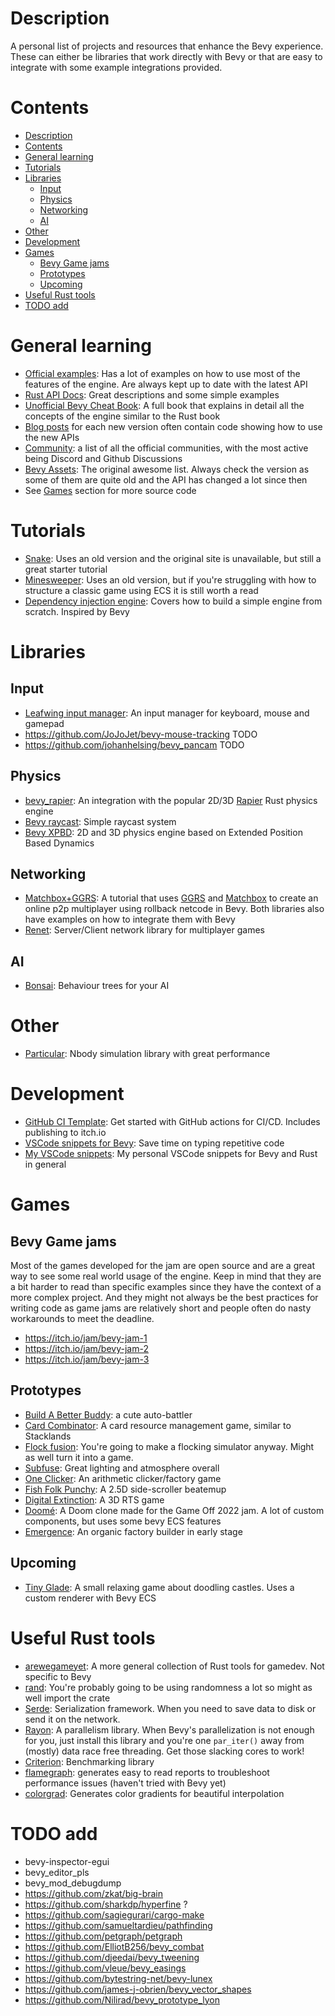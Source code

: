 # Description
A personal list of projects and resources that enhance the Bevy experience. These can either be libraries that work directly with Bevy or that are easy to integrate with some example integrations provided.

# Contents
- [Description](#description)
- [Contents](#contents)
- [General learning](#general-learning)
- [Tutorials](#tutorials)
- [Libraries](#libraries)
  - [Input](#input)
  - [Physics](#physics)
  - [Networking](#networking)
  - [AI](#ai)
- [Other](#other)
- [Development](#development)
- [Games](#games)
  - [Bevy Game jams](#bevy-game-jams)
  - [Prototypes](#prototypes)
  - [Upcoming](#upcoming)
- [Useful Rust tools](#useful-rust-tools)
- [TODO add](#todo-add)

# General learning
- [Official examples](https://github.com/bevyengine/bevy/tree/main/examples): Has a lot of examples on how to use most of the features of the engine. Are always kept up to date with the latest API
- [Rust API Docs](https://docs.rs/bevy/latest/bevy/): Great descriptions and some simple examples
- [Unofficial Bevy Cheat Book](https://bevy-cheatbook.github.io/): A full book that explains in detail all the concepts of the engine similar to the Rust book
- [Blog posts](https://bevyengine.org/news/bevy-0-11) for each new version often contain code showing how to use the new APIs
- [Community](https://bevyengine.org/community/): a list of all the official communities, with the most active being Discord and Github Discussions
- [Bevy Assets](https://github.com/bevyengine/bevy-assets): The original awesome list. Always check the version as some of them are quite old and the API has changed a lot since then
- See [Games](#games) section for more source code

# Tutorials
- [Snake](https://web.archive.org/web/20230301215439/mbuffett.com/posts/bevy-snake-tutorial/): Uses an old version and the original site is unavailable, but still a great starter tutorial
- [Minesweeper](https://dev.to/qongzi/bevy-minesweeper-introduction-4l7f): Uses an old version, but if you're struggling with how to structure a classic game using ECS it is still worth a read
- [Dependency injection engine](https://promethia-27.github.io/dependency_injection_like_bevy_from_scratch/introductions.html): Covers how to build a simple engine from scratch. Inspired by Bevy

# Libraries
## Input
- [Leafwing input manager](https://github.com/Leafwing-Studios/leafwing-input-manager): An input manager for keyboard, mouse and gamepad
- https://github.com/JoJoJet/bevy-mouse-tracking TODO
- https://github.com/johanhelsing/bevy_pancam TODO

## Physics
- [bevy_rapier](https://github.com/dimforge/bevy_rapier): An integration with the popular 2D/3D [Rapier](https://rapier.rs/) Rust physics engine
- [Bevy raycast](https://github.com/aevyrie/bevy_mod_raycast): Simple raycast system
- [Bevy XPBD](https://github.com/Jondolf/bevy_xpbd): 2D and 3D physics engine based on Extended Position Based Dynamics

## Networking
- [Matchbox+GGRS](https://johanhelsing.studio/posts/extreme-bevy): A tutorial that uses [GGRS](https://github.com/gschup/ggrs) and [Matchbox](https://github.com/johanhelsing/matchbox) to create an online p2p multiplayer using rollback netcode in Bevy. Both libraries also have examples on how to integrate them with Bevy
- [Renet](https://github.com/lucaspoffo/renet): Server/Client network library for multiplayer games

## AI
- [Bonsai](https://github.com/Sollimann/bonsai): Behaviour trees for your AI

# Other
- [Particular](https://github.com/Canleskis/particular): Nbody simulation library with great performance

# Development
- [GitHub CI Template](https://github.com/bevyengine/bevy_github_ci_template): Get started with GitHub actions for CI/CD. Includes publishing to itch.io
- [VSCode snippets for Bevy](https://github.com/pixldev/bevy-snippets): Save time on typing repetitive code
- [My VSCode snippets](https://github.com/d-bucur/dotfiles/blob/main/.config/Code/User/snippets/rust.json): My personal VSCode snippets for Bevy and Rust in general

# Games
## Bevy Game jams
Most of the games developed for the jam are open source and are a great way to see some real world usage of the engine. Keep in mind that they are a bit harder to read than specific examples since they have the context of a more complex project. And they might not always be the best practices for writing code as game jams are relatively short and people often do nasty workarounds to meet the deadline.

- https://itch.io/jam/bevy-jam-1
- https://itch.io/jam/bevy-jam-2
- https://itch.io/jam/bevy-jam-3

## Prototypes
- [Build A Better Buddy](https://github.com/cart/build_a_better_buddy): a cute auto-battler
- [Card Combinator](https://github.com/cart/card_combinator): A card resource management game, similar to Stacklands
- [Flock fusion](https://github.com/paul-hansen/bevy-jam-2): You're going to make a flocking simulator anyway. Might as well turn it into a game.
- [Subfuse](https://dgriffin.itch.io/subfuse): Great lighting and atmosphere overall
- [One Clicker](https://github.com/Red-Teapot/CombinerClicker): An arithmetic clicker/factory game
- [Fish Folk Punchy](https://github.com/fishfolk/punchy): A 2.5D side-scroller beatemup
- [Digital Extinction](https://github.com/DigitalExtinction/Game): A 3D RTS game
- [Doomé](https://github.com/Patryk27/doome): A Doom clone made for the Game Off 2022 jam. A lot of custom components, but uses some bevy ECS features
- [Emergence](https://github.com/Leafwing-Studios/Emergence): An organic factory builder in early stage

## Upcoming
- [Tiny Glade](https://store.steampowered.com/app/2198150/Tiny_Glade/): A small relaxing game about doodling castles. Uses a custom renderer with Bevy ECS


# Useful Rust tools
- [arewegameyet](https://arewegameyet.rs/): A more general collection of Rust tools for gamedev. Not specific to Bevy
- [rand](https://github.com/rust-random/rand): You're probably going to be using randomness a lot so might as well import the crate
- [Serde](https://github.com/serde-rs/serde): Serialization framework. When you need to save data to disk or send it on the network.
- [Rayon](https://github.com/rayon-rs/rayon): A parallelism library. When Bevy's parallelization is not enough for you, just install this library and you're one `par_iter()` away from (mostly) data race free threading. Get those slacking cores to work!
- [Criterion](https://github.com/bheisler/criterion.rs): Benchmarking library
- [flamegraph](https://github.com/flamegraph-rs/flamegraph): generates easy to read reports to troubleshoot performance issues (haven't tried with Bevy yet)
- [colorgrad](https://github.com/mazznoer/colorgrad-rs): Generates color gradients for beautiful interpolation

# TODO add
- bevy-inspector-egui
- bevy_editor_pls
- bevy_mod_debugdump
- https://github.com/zkat/big-brain
- https://github.com/sharkdp/hyperfine ?
- https://github.com/sagiegurari/cargo-make
- https://github.com/samueltardieu/pathfinding
- https://github.com/petgraph/petgraph
- https://github.com/ElliotB256/bevy_combat
- https://github.com/djeedai/bevy_tweening
- https://github.com/vleue/bevy_easings
- https://github.com/bytestring-net/bevy-lunex
- https://github.com/james-j-obrien/bevy_vector_shapes
- https://github.com/Nilirad/bevy_prototype_lyon

